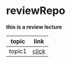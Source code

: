 # reviewRepo

**this is a review lecture**

| topic | link |
| ----------- | ----------- |
| topic1 | [click](./courses/topic1.md) |

